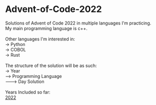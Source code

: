 # Advent-of-Code-2022
Solutions of Advent of Code 2022 in multiple languages I'm practicing.\
My main programming language is c++.\
\
Other languages I'm interested in:\
-> Python\
-> COBOL\
-> Rust\
\
The structure of the solution will be as such:\
-> Year\
--> Programming Language\
---> Day Solution\
\
Years Included so far:\
[2022](https://adventofcode.com/2022)
